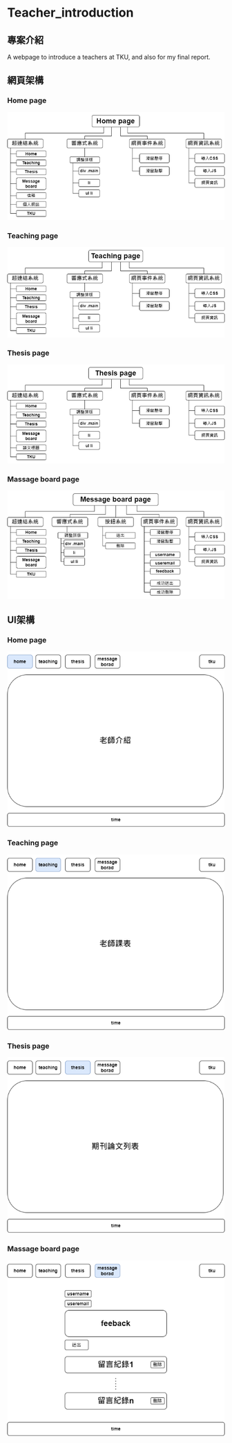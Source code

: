 # Teacher_introduction

## 專案介紹
A webpage to introduce a teachers at TKU, and also for my final report.

## 網頁架構
### Home page
![](Architecture_diagram/Home.png)

### Teaching page
![](Architecture_diagram/Teaching.png)

### Thesis page
![](Architecture_diagram/Thesis.png)

### Massage board page
![](Architecture_diagram/Message_board.png)

## UI架構
### Home page
![](UI_diagram/home.png)

### Teaching page
![](UI_diagram//teaching.png)

### Thesis page
![](UI_diagram//thesis.png)

### Massage board page
![](UI_diagram//message_board.png)
